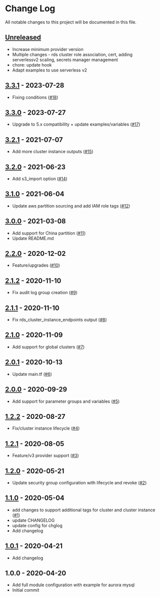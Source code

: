 # Change Log

All notable changes to this project will be documented in this file.

<a name="unreleased"></a>
## [Unreleased]

- Increase minimum provider version
- Multiple changes - rds cluster role association, cert, adding serverlessv2 scaling, secrets manager management
- chore: update hook
- Adapt examples to use serverless v2


<a name="3.3.1"></a>
## [3.3.1] - 2023-07-28

- Fixing conditions ([#18](https://github.com/umotif-public/terraform-aws-rds-aurora/issues/18))


<a name="3.3.0"></a>
## [3.3.0] - 2023-07-27

- Upgrade to 5.x compatibility + update examples/variables ([#17](https://github.com/umotif-public/terraform-aws-rds-aurora/issues/17))


<a name="3.2.1"></a>
## [3.2.1] - 2021-07-07

- Add more cluster instance outputs ([#15](https://github.com/umotif-public/terraform-aws-rds-aurora/issues/15))


<a name="3.2.0"></a>
## [3.2.0] - 2021-06-23

- Add s3_import option ([#14](https://github.com/umotif-public/terraform-aws-rds-aurora/issues/14))


<a name="3.1.0"></a>
## [3.1.0] - 2021-06-04

- Update aws partition sourcing and add IAM role tags ([#12](https://github.com/umotif-public/terraform-aws-rds-aurora/issues/12))


<a name="3.0.0"></a>
## [3.0.0] - 2021-03-08

- Add support for China partition ([#11](https://github.com/umotif-public/terraform-aws-rds-aurora/issues/11))
- Update README.md


<a name="2.2.0"></a>
## [2.2.0] - 2020-12-02

- Feature/upgrades ([#10](https://github.com/umotif-public/terraform-aws-rds-aurora/issues/10))


<a name="2.1.2"></a>
## [2.1.2] - 2020-11-10

- Fix audit log group creation ([#9](https://github.com/umotif-public/terraform-aws-rds-aurora/issues/9))


<a name="2.1.1"></a>
## [2.1.1] - 2020-11-10

- Fix rds_cluster_instance_endpoints output ([#8](https://github.com/umotif-public/terraform-aws-rds-aurora/issues/8))


<a name="2.1.0"></a>
## [2.1.0] - 2020-11-09

- Add support for global clusters ([#7](https://github.com/umotif-public/terraform-aws-rds-aurora/issues/7))


<a name="2.0.1"></a>
## [2.0.1] - 2020-10-13

- Update main.tf ([#6](https://github.com/umotif-public/terraform-aws-rds-aurora/issues/6))


<a name="2.0.0"></a>
## [2.0.0] - 2020-09-29

- Add support for parameter groups and variables ([#5](https://github.com/umotif-public/terraform-aws-rds-aurora/issues/5))


<a name="1.2.2"></a>
## [1.2.2] - 2020-08-27

- Fix/cluster instance lifecycle ([#4](https://github.com/umotif-public/terraform-aws-rds-aurora/issues/4))


<a name="1.2.1"></a>
## [1.2.1] - 2020-08-05

- Feature/v3 provider support ([#3](https://github.com/umotif-public/terraform-aws-rds-aurora/issues/3))


<a name="1.2.0"></a>
## [1.2.0] - 2020-05-21

- Update security group configuration with lifecycle and revoke ([#2](https://github.com/umotif-public/terraform-aws-rds-aurora/issues/2))


<a name="1.1.0"></a>
## [1.1.0] - 2020-05-04

- add changes to support additional tags for cluster and cluster instance ([#1](https://github.com/umotif-public/terraform-aws-rds-aurora/issues/1))
- update CHANGELOG
- update config for chglog
- Add changelog


<a name="1.0.1"></a>
## [1.0.1] - 2020-04-21

- Add changelog


<a name="1.0.0"></a>
## 1.0.0 - 2020-04-20

- Add full module configuration with example for aurora mysql
- Initial commit


[Unreleased]: https://github.com/umotif-public/terraform-aws-rds-aurora/compare/3.3.1...HEAD
[3.3.1]: https://github.com/umotif-public/terraform-aws-rds-aurora/compare/3.3.0...3.3.1
[3.3.0]: https://github.com/umotif-public/terraform-aws-rds-aurora/compare/3.2.1...3.3.0
[3.2.1]: https://github.com/umotif-public/terraform-aws-rds-aurora/compare/3.2.0...3.2.1
[3.2.0]: https://github.com/umotif-public/terraform-aws-rds-aurora/compare/3.1.0...3.2.0
[3.1.0]: https://github.com/umotif-public/terraform-aws-rds-aurora/compare/3.0.0...3.1.0
[3.0.0]: https://github.com/umotif-public/terraform-aws-rds-aurora/compare/2.2.0...3.0.0
[2.2.0]: https://github.com/umotif-public/terraform-aws-rds-aurora/compare/2.1.2...2.2.0
[2.1.2]: https://github.com/umotif-public/terraform-aws-rds-aurora/compare/2.1.1...2.1.2
[2.1.1]: https://github.com/umotif-public/terraform-aws-rds-aurora/compare/2.1.0...2.1.1
[2.1.0]: https://github.com/umotif-public/terraform-aws-rds-aurora/compare/2.0.1...2.1.0
[2.0.1]: https://github.com/umotif-public/terraform-aws-rds-aurora/compare/2.0.0...2.0.1
[2.0.0]: https://github.com/umotif-public/terraform-aws-rds-aurora/compare/1.2.2...2.0.0
[1.2.2]: https://github.com/umotif-public/terraform-aws-rds-aurora/compare/1.2.1...1.2.2
[1.2.1]: https://github.com/umotif-public/terraform-aws-rds-aurora/compare/1.2.0...1.2.1
[1.2.0]: https://github.com/umotif-public/terraform-aws-rds-aurora/compare/1.1.0...1.2.0
[1.1.0]: https://github.com/umotif-public/terraform-aws-rds-aurora/compare/1.0.1...1.1.0
[1.0.1]: https://github.com/umotif-public/terraform-aws-rds-aurora/compare/1.0.0...1.0.1
